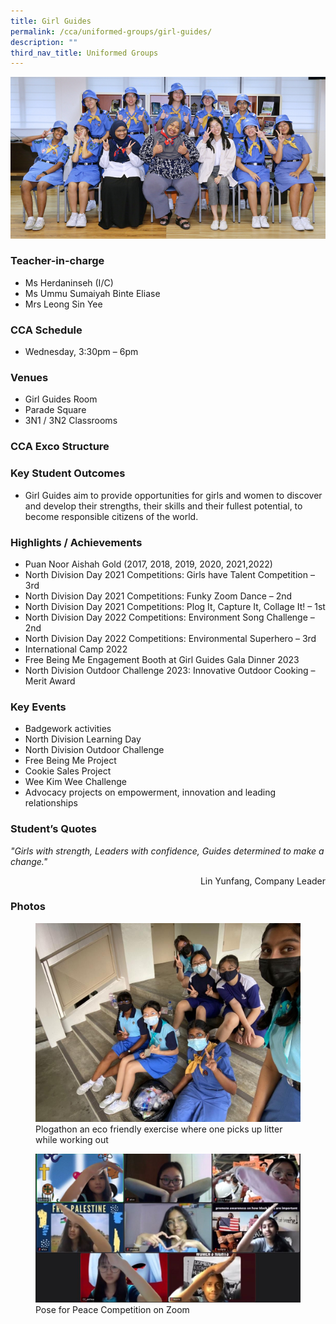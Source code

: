 ```yaml
---
title: Girl Guides
permalink: /cca/uniformed-groups/girl-guides/
description: ""
third_nav_title: Uniformed Groups
---
```

![](/images/StudDevelopment/CCAs/UniformedGroups/GirlGuides/girl%20guides_2023.JPG)

### Teacher-in-charge	
* Ms Herdaninseh (I/C)
* Ms Ummu Sumaiyah Binte Eliase
* Mrs Leong Sin Yee

### CCA Schedule
* Wednesday, 3:30pm – 6pm

### Venues
* Girl Guides Room
* Parade Square
* 3N1 / 3N2 Classrooms

### CCA Exco Structure



### Key Student Outcomes

* Girl Guides aim to provide opportunities for girls and women to discover and develop their strengths, their skills and their fullest potential, to become responsible citizens of the world. 

### Highlights / Achievements

* Puan Noor Aishah Gold (2017, 2018, 2019, 2020, 2021,2022)
* North Division Day 2021 Competitions: Girls have Talent Competition – 3rd
* North Division Day 2021 Competitions: Funky Zoom Dance – 2nd
* North Division Day 2021 Competitions: Plog It, Capture It, Collage It! – 1st
* North Division Day 2022 Competitions: Environment Song Challenge – 2nd 
* North Division Day 2022 Competitions: Environmental Superhero – 3rd 
* International Camp 2022
* Free Being Me Engagement Booth at Girl Guides Gala Dinner 2023
* North Division Outdoor Challenge 2023: Innovative Outdoor Cooking – Merit Award


### Key Events

* Badgework activities
* North Division Learning Day
* North Division Outdoor Challenge
* Free Being Me Project
* Cookie Sales Project
* Wee Kim Wee Challenge
* Advocacy projects on empowerment, innovation and leading relationships


### Student’s Quotes
*"Girls with strength, Leaders with confidence, Guides determined to make a change."*
<div style="text-align: right;">Lin Yunfang, Company Leader</div>


### Photos

<figure><img src="/images/StudDevelopment/CCAs/UniformedGroups/GirlGuides/GG.jpeg"><figcaption>Plogathon an eco friendly exercise where one picks up litter while working out</figcaption></figure>

<figure><img src="/images/StudDevelopment/CCAs/UniformedGroups/GirlGuides/GG-2.jpeg"><figcaption>Pose for Peace Competition on Zoom</figcaption></figure>